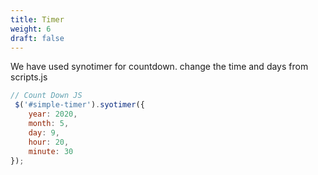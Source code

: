 ```yaml
---
title: Timer
weight: 6
draft: false
---
```

We have used synotimer for countdown. change the time and days from scripts.js

```js
// Count Down JS
 $('#simple-timer').syotimer({
    year: 2020,
    month: 5,
    day: 9,
    hour: 20,
    minute: 30
});
```
